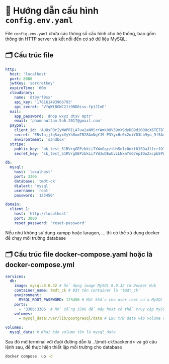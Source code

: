 # 📄 Hướng dẫn cấu hình `config.env.yaml`

File `config.env.yaml` chứa các thông số cấu hình cho hệ thống, bao gồm thông tin HTTP server và kết nối đến cơ sở dữ liệu MySQL.

## 🗂 Cấu trúc file

```yaml
http:
  host: 'localhost'
  port: 8080
  jwtKey: 'sercretkey'
  expireTime: '60m'
  cloudinary:
    name: 'dt3yrf9sx'
    api_key: '178161493966793'
    api_secret: 'VfqWtBGWC21t9ND0isu-fp1JIoE'
  mail:
    app_password: 'dnop wxyz dtsv mptr'
    email: 'phamnhuttan.9a6.2017@gmail.com'
  paypal:
    client_id: 'AUUsF0rIyWWPRILA7ua2aNMSrYAmk0UV59mX9dyDB9di0O8cX6TETBloi3AapXmnjIu5sSx5etbfSDZ4'
    secret: 'EBvInjjfqSxyxVyYh8umTB28AnNgYJ9-P3YyxHc0x2uiY83Lb9yu_9f5Am1tXRILum0oXQyKG6gZUrA7'
    environtment: 'sandbox'
  stripe: 
    public_key: 'pk_test_51RVrgGEPzbkLi7YWoGqcztUn5nIc0nkf01SOaJl1rr1O7PI0kL4ADmkFsz8lHdZSqRDkxucCODxqgZ9GKdJ0eRI8009RhisaVg'
    secret_key: 'sk_test_51RVrgGEPzbkLi7YW3uDEwUvLLNxmYmG7epIOwZxcpbSPW9AhYt6H0gRTPrFYbtQaQc5xj5zRXeu79EyTphUa6zgv006psJyLch'

db:
  mysql:
    host: 'localhost'
    port: 3306
    database: 'tmdt-ck'
    dialect: 'mysql'
    username: 'root'
    password: '123456'

domain:
  client_1: 
    host: 'http://localhost'
    port: 3000
    reset_password: 'reset-password'
```

Nếu như không sử dụng xampp hoặc laragon, ... thì có thể xử dụng docker để chạy môi trường database

## 🗂 Cấu trúc file docker-compose.yaml hoặc là docker-compose.yml

```yaml
services:
  db:
    image: mysql:8.0.32 # Sử dụng image MySQL 8.0.32 từ Docker Hub
    container_name: tmdt_ck # Đặt tên container là 'tmdt_ck'
    environment:
      MYSQL_ROOT_PASSWORD: 123456 # Mật khẩu cho user root của MySQL
    ports:
      - '3306:3306' # Mở cổng 3306 để máy host có thể truy cập MySQL
    volumes:
      - mysql_data:/var/lib/postgresql/data # Lưu trữ data vào volume để tránh mất dữ liệu khi container bị xóa

volumes:
  mysql_data: # Khai báo volume tên là mysql_data
```

Sau đó mở terminal với đuôi đường dẫn là ..\tmdt-ck\backend> và gõ câu lệnh sau, để thực hiện thiết lặp môi trường cho database

```bash
docker compose  up -d
```
